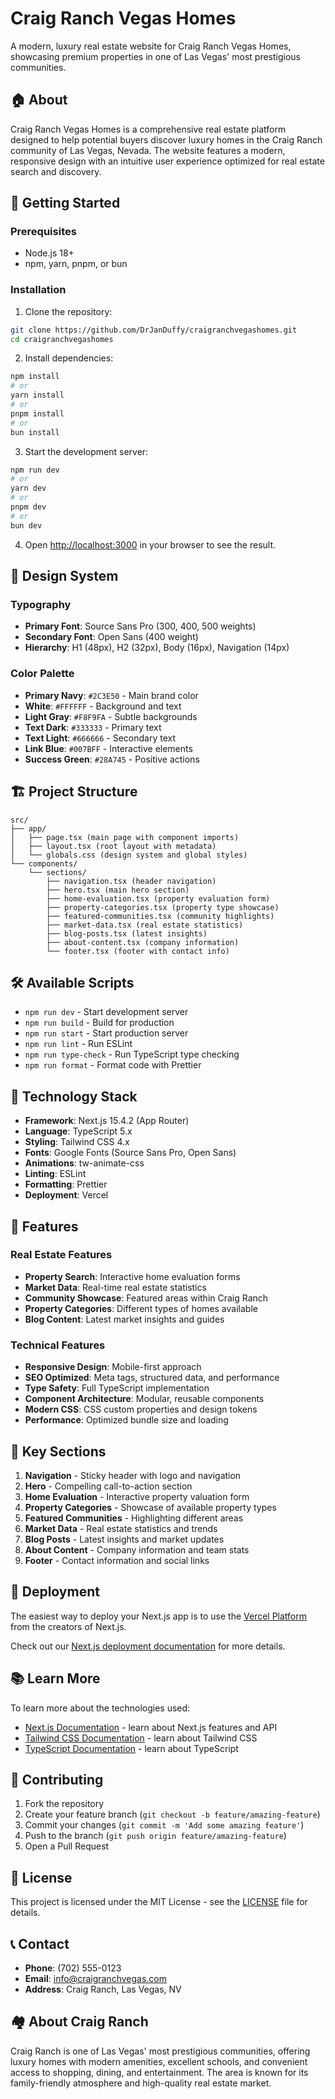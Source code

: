 # Craig Ranch Vegas Homes

A modern, luxury real estate website for Craig Ranch Vegas Homes, showcasing premium properties in one of Las Vegas' most prestigious communities.

## 🏠 About

Craig Ranch Vegas Homes is a comprehensive real estate platform designed to help potential buyers discover luxury homes in the Craig Ranch community of Las Vegas, Nevada. The website features a modern, responsive design with an intuitive user experience optimized for real estate search and discovery.

## 🚀 Getting Started

### Prerequisites

- Node.js 18+ 
- npm, yarn, pnpm, or bun

### Installation

1. Clone the repository:
```bash
git clone https://github.com/DrJanDuffy/craigranchvegashomes.git
cd craigranchvegashomes
```

2. Install dependencies:
```bash
npm install
# or
yarn install
# or
pnpm install
# or
bun install
```

3. Start the development server:
```bash
npm run dev
# or
yarn dev
# or
pnpm dev
# or
bun dev
```

4. Open [http://localhost:3000](http://localhost:3000) in your browser to see the result.

## 🎨 Design System

### Typography
- **Primary Font**: Source Sans Pro (300, 400, 500 weights)
- **Secondary Font**: Open Sans (400 weight)
- **Hierarchy**: H1 (48px), H2 (32px), Body (16px), Navigation (14px)

### Color Palette
- **Primary Navy**: `#2C3E50` - Main brand color
- **White**: `#FFFFFF` - Background and text
- **Light Gray**: `#F8F9FA` - Subtle backgrounds
- **Text Dark**: `#333333` - Primary text
- **Text Light**: `#666666` - Secondary text
- **Link Blue**: `#007BFF` - Interactive elements
- **Success Green**: `#28A745` - Positive actions

## 🏗️ Project Structure

```
src/
├── app/
│   ├── page.tsx (main page with component imports)
│   ├── layout.tsx (root layout with metadata)
│   └── globals.css (design system and global styles)
└── components/
    └── sections/
        ├── navigation.tsx (header navigation)
        ├── hero.tsx (main hero section)
        ├── home-evaluation.tsx (property evaluation form)
        ├── property-categories.tsx (property type showcase)
        ├── featured-communities.tsx (community highlights)
        ├── market-data.tsx (real estate statistics)
        ├── blog-posts.tsx (latest insights)
        ├── about-content.tsx (company information)
        └── footer.tsx (footer with contact info)
```

## 🛠️ Available Scripts

- `npm run dev` - Start development server
- `npm run build` - Build for production
- `npm run start` - Start production server
- `npm run lint` - Run ESLint
- `npm run type-check` - Run TypeScript type checking
- `npm run format` - Format code with Prettier

## 🧰 Technology Stack

- **Framework**: Next.js 15.4.2 (App Router)
- **Language**: TypeScript 5.x
- **Styling**: Tailwind CSS 4.x
- **Fonts**: Google Fonts (Source Sans Pro, Open Sans)
- **Animations**: tw-animate-css
- **Linting**: ESLint
- **Formatting**: Prettier
- **Deployment**: Vercel

## 📱 Features

### Real Estate Features
- **Property Search**: Interactive home evaluation forms
- **Market Data**: Real-time real estate statistics
- **Community Showcase**: Featured areas within Craig Ranch
- **Property Categories**: Different types of homes available
- **Blog Content**: Latest market insights and guides

### Technical Features
- **Responsive Design**: Mobile-first approach
- **SEO Optimized**: Meta tags, structured data, and performance
- **Type Safety**: Full TypeScript implementation
- **Component Architecture**: Modular, reusable components
- **Modern CSS**: CSS custom properties and design tokens
- **Performance**: Optimized bundle size and loading

## 🎯 Key Sections

1. **Navigation** - Sticky header with logo and navigation
2. **Hero** - Compelling call-to-action section
3. **Home Evaluation** - Interactive property valuation form
4. **Property Categories** - Showcase of available property types
5. **Featured Communities** - Highlighting different areas
6. **Market Data** - Real estate statistics and trends
7. **Blog Posts** - Latest insights and market updates
8. **About Content** - Company information and team stats
9. **Footer** - Contact information and social links

## 🚀 Deployment

The easiest way to deploy your Next.js app is to use the [Vercel Platform](https://vercel.com/new?utm_medium=default-template&filter=next.js&utm_source=create-next-app&utm_campaign=create-next-app-readme) from the creators of Next.js.

Check out our [Next.js deployment documentation](https://nextjs.org/docs/app/building-your-application/deploying) for more details.

## 📚 Learn More

To learn more about the technologies used:

- [Next.js Documentation](https://nextjs.org/docs) - learn about Next.js features and API
- [Tailwind CSS Documentation](https://tailwindcss.com/docs) - learn about Tailwind CSS
- [TypeScript Documentation](https://www.typescriptlang.org/docs) - learn about TypeScript

## 🤝 Contributing

1. Fork the repository
2. Create your feature branch (`git checkout -b feature/amazing-feature`)
3. Commit your changes (`git commit -m 'Add some amazing feature'`)
4. Push to the branch (`git push origin feature/amazing-feature`)
5. Open a Pull Request

## 📄 License

This project is licensed under the MIT License - see the [LICENSE](LICENSE) file for details.

## 📞 Contact

- **Phone**: (702) 555-0123
- **Email**: info@craigranchvegas.com
- **Address**: Craig Ranch, Las Vegas, NV

## 🏘️ About Craig Ranch

Craig Ranch is one of Las Vegas' most prestigious communities, offering luxury homes with modern amenities, excellent schools, and convenient access to shopping, dining, and entertainment. The area is known for its family-friendly atmosphere and high-quality real estate market.
